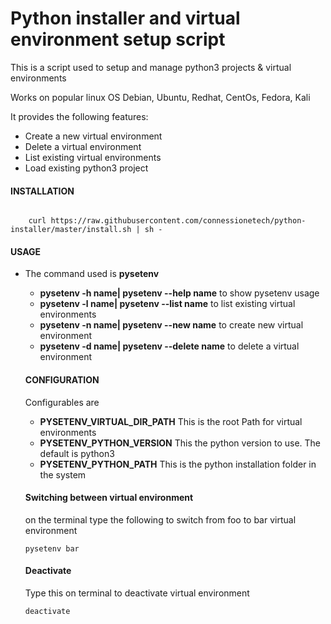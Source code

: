# Python installer and virtual environment setup script

<p>
    This is a script used to setup and manage python3 projects & virtual environments
</p>
<p>
    Works on popular linux OS Debian, Ubuntu, Redhat, CentOs, Fedora, Kali
</p>
<p>
    It provides the following features:
</p>
<ul>
    <li>Create a new virtual environment</li>
    <li>Delete a virtual environment</li>
    <li>List existing virtual environments</li>
    <li>Load existing python3 project</li>
</ul>
<h4>INSTALLATION</h4>

<code>
    curl https://raw.githubusercontent.com/connessionetech/python-installer/master/install.sh | sh -
</code>

<h4>USAGE</h4>
<ul>
    <li>The command used is <strong>pysetenv</strong></li>
    <ul>
        <li><strong>pysetenv -h name| pysetenv --help name</strong> to show pysetenv usage</li>
        <li><strong>pysetenv -l name| pysetenv --list name</strong> to list existing virtual environments</li>
        <li><strong>pysetenv -n name| pysetenv --new name</strong> to create new virtual environment</li>
        <li><strong>pysetenv -d name| pysetenv --delete name</strong> to delete a virtual environment</li>
    </ul>

<h4>CONFIGURATION</h4>
<p>Configurables are</p>
<ul>
    <li><strong>PYSETENV_VIRTUAL_DIR_PATH</strong>  This is the root Path for virtual environments</li>
    <li><strong>PYSETENV_PYTHON_VERSION</strong>  This the python version to use. The default is python3</li>
    <li><strong>PYSETENV_PYTHON_PATH</strong> This is the python installation folder in the system</li>
</ul>
<h4>Switching between virtual environment</h4>
<p>on the terminal type the following to switch from foo to bar virtual environment</p>
<code>pysetenv bar</code>
<h4>Deactivate</h4>
<p>Type this on terminal to deactivate virtual environment</p>
<code>deactivate</code>

